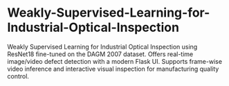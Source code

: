 # Weakly-Supervised-Learning-for-Industrial-Optical-Inspection
Weakly Supervised Learning for Industrial Optical Inspection using ResNet18 fine-tuned on the DAGM 2007 dataset. Offers real-time image/video defect detection with a modern Flask UI. Supports frame-wise video inference and interactive visual inspection for manufacturing quality control.
